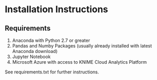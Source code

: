 # Installation Instructions

## Requirements

1. Anaconda with Python 2.7 or greater
2. Pandas and Numby Packages (usually already installed with latest Anaconda download)
3. Jupyter Notebook
4. Microsoft Azure with access to KNIME Cloud Analytics Platform

See requirements.txt for further instructions. 
